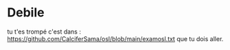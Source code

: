 # Debile
tu t'es trompé c'est dans : https://github.com/CalciferSama/osl/blob/main/examosl.txt que tu dois aller.
